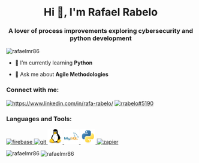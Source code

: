 <h1 align="center">Hi 👋, I'm Rafael Rabelo</h1>
<h3 align="center">A lover of process improvements exploring cybersecurity and python development</h3>

<p align="left"> <img src="https://komarev.com/ghpvc/?username=rafaelmr86&label=Profile%20views&color=0e75b6&style=flat" alt="rafaelmr86" /> </p>

- 🌱 I’m currently learning **Python**

- 💬 Ask me about **Agile Methodologies**

<h3 align="left">Connect with me:</h3>
<p align="left">
<a href="https://linkedin.com/in/https://www.linkedin.com/in/rafa-rabelo/" target="blank"><img align="center" src="https://raw.githubusercontent.com/rahuldkjain/github-profile-readme-generator/master/src/images/icons/Social/linked-in-alt.svg" alt="https://www.linkedin.com/in/rafa-rabelo/" height="30" width="40" /></a>
<a href="https://discord.gg/rrabelo#5190" target="blank"><img align="center" src="https://raw.githubusercontent.com/rahuldkjain/github-profile-readme-generator/master/src/images/icons/Social/discord.svg" alt="rrabelo#5190" height="30" width="40" /></a>
</p>

<h3 align="left">Languages and Tools:</h3>
<p align="left"> <a href="https://firebase.google.com/" target="_blank"> <img src="https://www.vectorlogo.zone/logos/firebase/firebase-icon.svg" alt="firebase" width="40" height="40"/> </a> <a href="https://git-scm.com/" target="_blank"> <img src="https://www.vectorlogo.zone/logos/git-scm/git-scm-icon.svg" alt="git" width="40" height="40"/> </a> <a href="https://www.linux.org/" target="_blank"> <img src="https://raw.githubusercontent.com/devicons/devicon/master/icons/linux/linux-original.svg" alt="linux" width="40" height="40"/> </a> <a href="https://www.mysql.com/" target="_blank"> <img src="https://raw.githubusercontent.com/devicons/devicon/master/icons/mysql/mysql-original-wordmark.svg" alt="mysql" width="40" height="40"/> </a> <a href="https://www.python.org" target="_blank"> <img src="https://raw.githubusercontent.com/devicons/devicon/master/icons/python/python-original.svg" alt="python" width="40" height="40"/> </a> <a href="https://zapier.com" target="_blank"> <img src="https://www.vectorlogo.zone/logos/zapier/zapier-icon.svg" alt="zapier" width="40" height="40"/> </a> </p>

<p><img align="left" src="https://github-readme-stats.vercel.app/api/top-langs?username=rafaelmr86&show_icons=true&locale=en&layout=compact" alt="rafaelmr86" /></p>

<p>&nbsp;<img align="center" src="https://github-readme-stats.vercel.app/api?username=rafaelmr86&show_icons=true&locale=en" alt="rafaelmr86" /></p>
